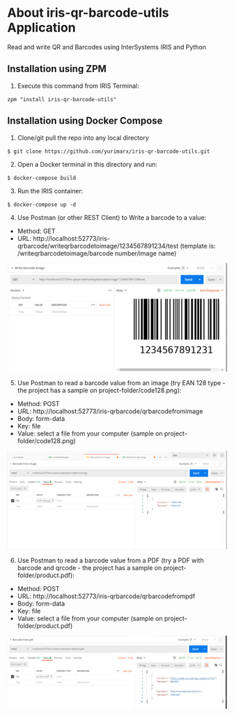 # About iris-qr-barcode-utils Application
Read and write QR and Barcodes using InterSystems IRIS and Python

## Installation using ZPM
1. Execute this command from IRIS Terminal:
```
zpm "install iris-qr-barcode-utils"
```

## Installation using Docker Compose
1. Clone/git pull the repo into any local directory

```
$ git clone https://github.com/yurimarx/iris-qr-barcode-utils.git
```

2. Open a Docker terminal in this directory and run:

```
$ docker-compose build
```

3. Run the IRIS container:

```
$ docker-compose up -d 
```

4. Use Postman (or other REST Client) to Write a barcode to a value:

- Method: GET
- URL: http://localhost:52773/iris-qrbarcode/writeqrbarcodetoimage/1234567891234/test (template is: /writeqrbarcodetoimage/barcode number/image name)

![Write barcode](https://github.com/yurimarx/iris-qr-barcode-utils/raw/main/writebarcode.png "Write Bar code")


5. Use Postman to read a barcode value from an image (try EAN 128 type - the project has a sample on project-folder/code128.png): 

- Method: POST
- URL: http://localhost:52773/iris-qrbarcode/qrbarcodefromimage
- Body: form-data
- Key: file
- Value: select a file from your computer (sample on project-folder/code128.png)

![Read Image barcode](https://github.com/yurimarx/iris-qr-barcode-utils/raw/main/readbarcode.png "Read Image Barcode")

6. Use Postman to read a barcode value from a PDF (try a PDF with barcode and qrcode - the project has a sample on project-folder/product.pdf): 

- Method: POST
- URL: http://localhost:52773/iris-qrbarcode/qrbarcodefrompdf
- Body: form-data
- Key: file
- Value: select a file from your computer (sample on project-folder/product.pdf)

![Read PDF barcodes](https://github.com/yurimarx/iris-qr-barcode-utils/raw/main/readbarcodepdf.png "Read PDF Barcodes")
